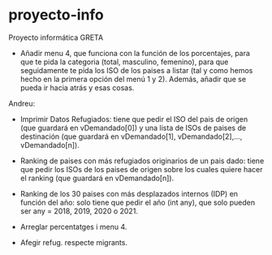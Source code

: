 # proyecto-info
Proyecto informática GRETA

- Añadir menu 4, que funciona con la función de los porcentajes, para que te pida la categoria (total, masculino, femenino), para que seguidamente te pida los ISO de los paises a listar (tal y como hemos hecho en la primera opción del menú 1 y 2). Además, añadir que se pueda ir hacia atrás y esas cosas.

Andreu:
- Imprimir Datos Refugiados: tiene que pedir el ISO del pais de origen (que guardará en vDemandado[0]) y una lista de ISOs de paises de destinación (que guardará en vDemandado[1], vDemandado[2],..., vDemandado[n]).
- Ranking de paises con más refugiados originarios de un pais dado: tiene que pedir los ISOs de los paises de origen sobre los cuales quiere hacer el ranking (que guardará en vDemandado[n]).
- Ranking de los 30 paises con más desplazados internos (IDP) en función del año: solo tiene que pedir el año (int any), que solo pueden ser any = 2018, 2019, 2020 o 2021.

- Arreglar percentatges i menu 4.
- Afegir refug. respecte migrants.



